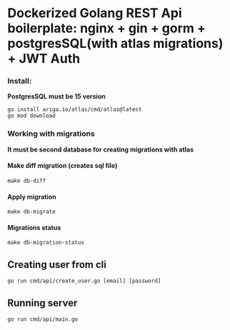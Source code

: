 # Dockerized Golang REST Api boilerplate: nginx + gin + gorm + postgresSQL(with atlas migrations) + JWT Auth  

### Install:
**PostgresSQL must be 15 version**

````
go install ariga.io/atlas/cmd/atlas@latest
go mod download
````

### Working with migrations
**It must be second database for creating migrations with atlas**
#### Make diff migration (creates sql file)
````
make db-diff
````
#### Apply migration
````
make db-migrate
````
#### Migrations status
````
make db-migration-status
````

## Creating user from cli
````
go run cmd/api/create_user.go [email] [password]
````
## Running server
````
go run cmd/api/main.go
````
